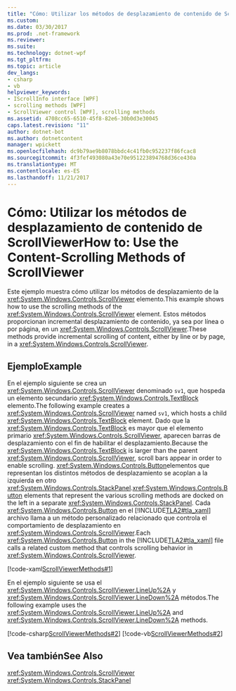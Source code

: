 ```yaml
---
title: "Cómo: Utilizar los métodos de desplazamiento de contenido de ScrollViewer"
ms.custom: 
ms.date: 03/30/2017
ms.prod: .net-framework
ms.reviewer: 
ms.suite: 
ms.technology: dotnet-wpf
ms.tgt_pltfrm: 
ms.topic: article
dev_langs:
- csharp
- vb
helpviewer_keywords:
- IScrollInfo interface [WPF]
- scrolling methods [WPF]
- ScrollViewer control [WPF], scrolling methods
ms.assetid: 4708cc65-6510-45f8-82e6-30b0d3e30045
caps.latest.revision: "11"
author: dotnet-bot
ms.author: dotnetcontent
manager: wpickett
ms.openlocfilehash: dc9b79ae9b8078bbdc4c41fb0c952237f86fcac8
ms.sourcegitcommit: 4f3fef493080a43e70e951223894768d36ce430a
ms.translationtype: MT
ms.contentlocale: es-ES
ms.lasthandoff: 11/21/2017
---
```

# <a name="how-to-use-the-content-scrolling-methods-of-scrollviewer"></a><span data-ttu-id="3ef50-102">Cómo: Utilizar los métodos de desplazamiento de contenido de ScrollViewer</span><span class="sxs-lookup"><span data-stu-id="3ef50-102">How to: Use the Content-Scrolling Methods of ScrollViewer</span></span>
<span data-ttu-id="3ef50-103">Este ejemplo muestra cómo utilizar los métodos de desplazamiento de la <xref:System.Windows.Controls.ScrollViewer> elemento.</span><span class="sxs-lookup"><span data-stu-id="3ef50-103">This example shows how to use the scrolling methods of the <xref:System.Windows.Controls.ScrollViewer> element.</span></span> <span data-ttu-id="3ef50-104">Estos métodos proporcionan incremental desplazamiento de contenido, ya sea por línea o por página, en un <xref:System.Windows.Controls.ScrollViewer>.</span><span class="sxs-lookup"><span data-stu-id="3ef50-104">These methods provide incremental scrolling of content, either by line or by page, in a <xref:System.Windows.Controls.ScrollViewer>.</span></span>  
  
## <a name="example"></a><span data-ttu-id="3ef50-105">Ejemplo</span><span class="sxs-lookup"><span data-stu-id="3ef50-105">Example</span></span>  
 <span data-ttu-id="3ef50-106">En el ejemplo siguiente se crea un <xref:System.Windows.Controls.ScrollViewer> denominado `sv1`, que hospeda un elemento secundario <xref:System.Windows.Controls.TextBlock> elemento.</span><span class="sxs-lookup"><span data-stu-id="3ef50-106">The following example creates a <xref:System.Windows.Controls.ScrollViewer> named `sv1`, which hosts a child <xref:System.Windows.Controls.TextBlock> element.</span></span> <span data-ttu-id="3ef50-107">Dado que la <xref:System.Windows.Controls.TextBlock> es mayor que el elemento primario <xref:System.Windows.Controls.ScrollViewer>, aparecen barras de desplazamiento con el fin de habilitar el desplazamiento.</span><span class="sxs-lookup"><span data-stu-id="3ef50-107">Because the <xref:System.Windows.Controls.TextBlock> is larger than the parent <xref:System.Windows.Controls.ScrollViewer>, scroll bars appear in order to enable scrolling.</span></span> <span data-ttu-id="3ef50-108"><xref:System.Windows.Controls.Button>elementos que representan los distintos métodos de desplazamiento se acoplan a la izquierda en otro <xref:System.Windows.Controls.StackPanel>.</span><span class="sxs-lookup"><span data-stu-id="3ef50-108"><xref:System.Windows.Controls.Button> elements that represent the various scrolling methods are docked on the left in a separate <xref:System.Windows.Controls.StackPanel>.</span></span> <span data-ttu-id="3ef50-109">Cada <xref:System.Windows.Controls.Button> en el [!INCLUDE[TLA2#tla_xaml](../../../../includes/tla2sharptla-xaml-md.md)] archivo llama a un método personalizado relacionado que controla el comportamiento de desplazamiento en <xref:System.Windows.Controls.ScrollViewer>.</span><span class="sxs-lookup"><span data-stu-id="3ef50-109">Each <xref:System.Windows.Controls.Button> in the [!INCLUDE[TLA2#tla_xaml](../../../../includes/tla2sharptla-xaml-md.md)] file calls a related custom method that controls scrolling behavior in <xref:System.Windows.Controls.ScrollViewer>.</span></span>  
  
 [!code-xaml[ScrollViewerMethods#1](../../../../samples/snippets/csharp/VS_Snippets_Wpf/ScrollViewerMethods/CSharp/Window1.xaml#1)]  
  
 <span data-ttu-id="3ef50-110">En el ejemplo siguiente se usa el <xref:System.Windows.Controls.ScrollViewer.LineUp%2A> y <xref:System.Windows.Controls.ScrollViewer.LineDown%2A> métodos.</span><span class="sxs-lookup"><span data-stu-id="3ef50-110">The following example uses the <xref:System.Windows.Controls.ScrollViewer.LineUp%2A> and <xref:System.Windows.Controls.ScrollViewer.LineDown%2A> methods.</span></span>  
  
 [!code-csharp[ScrollViewerMethods#2](../../../../samples/snippets/csharp/VS_Snippets_Wpf/ScrollViewerMethods/CSharp/Window1.xaml.cs#2)]
 [!code-vb[ScrollViewerMethods#2](../../../../samples/snippets/visualbasic/VS_Snippets_Wpf/ScrollViewerMethods/VisualBasic/Window1.xaml.vb#2)]  
  
## <a name="see-also"></a><span data-ttu-id="3ef50-111">Vea también</span><span class="sxs-lookup"><span data-stu-id="3ef50-111">See Also</span></span>  
 <xref:System.Windows.Controls.ScrollViewer>  
 <xref:System.Windows.Controls.StackPanel>
